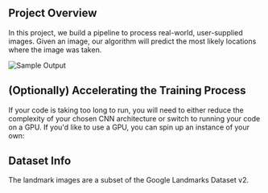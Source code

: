 ## Project Overview

In this project, we build a pipeline to process real-world, user-supplied images.
Given an image, our algorithm will predict the most likely locations where the image was taken.

![Sample Output](landmark_project/images/sample_landmark_output.png)


## (Optionally) Accelerating the Training Process 

If your code is taking too long to run, you will need to either reduce the complexity of your chosen CNN architecture or switch to running your code on a GPU.  If you'd like to use a GPU, you can spin up an instance of your own:

## Dataset Info

The landmark images are a subset of the Google Landmarks Dataset v2.